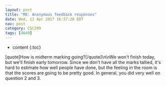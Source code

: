 ```yaml
---
layout: post
title: "RE: Anonymous feedback responses"
date: Wed, 12 Apr 2017 16:57:28 EDT
nav: post
category: CSC209
tags: [4649]
---
```


* content
{:toc}

[quote]How is midterm marking going?[/quote]\n\nWe won't finish today, but we'll finish early tomorrow. Since we don't have all the marks tallied, it's hard to estimate how well people have done, but the feeling in the room is that the scores are going to be pretty good. In general, you did very well on question 2 and 3.
<!-- more -->
<p></p>
